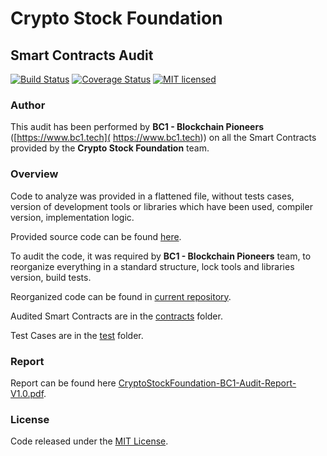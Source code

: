 # Crypto Stock Foundation
## Smart Contracts Audit

[![Build Status](https://travis-ci.com/bc1tech/crypto-stock-foundation-audit.svg?branch=master)](https://travis-ci.com/bc1tech/crypto-stock-foundation-audit)
[![Coverage Status](https://coveralls.io/repos/github/bc1tech/crypto-stock-foundation-audit/badge.svg?branch=master)](https://coveralls.io/github/bc1tech/crypto-stock-foundation-audit?branch=master)
[![MIT licensed](https://img.shields.io/github/license/bc1tech/crypto-stock-foundation-audit.svg)](./LICENSE)

### Author

This audit has been performed by **BC1 - Blockchain Pioneers** ([https://www.bc1.tech]( https://www.bc1.tech)) on all the Smart Contracts provided by the **Crypto Stock Foundation** team.

### Overview

Code to analyze was provided in a flattened file, without tests cases, version of development tools or libraries which have been used, compiler version, implementation logic.

Provided source code can be found [here](./src/GoogleConstr_Flat.sol).

To audit the code, it was required by **BC1 - Blockchain Pioneers** team, to reorganize everything in a standard structure, lock tools and libraries version, build tests.

Reorganized code can be found in [current repository](https://github.com/bc1tech/crypto-stock-foundation-audit).

Audited Smart Contracts are in the [contracts](./contracts) folder.

Test Cases are in the [test](./test) folder.

### Report

Report can be found here [CryptoStockFoundation-BC1-Audit-Report-V1.0.pdf](./audit/CryptoStockFoundation-BC1-Audit-Report-V1.0.pdf).

### License

Code released under the [MIT License](./LICENSE).
